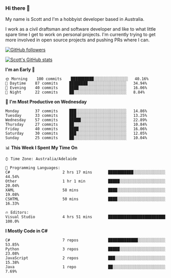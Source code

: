 ### Hi there 👋

My name is Scott and I'm a hobbyist developer based in Australia.

I work as a civil draftsman and software developer and like to what little spare time I get to work on personal projects. I'm currently trying to get more involved in open source projects and pushing PRs where I can. 

[![GitHub followers](https://img.shields.io/github/followers/puppetsw?label=Follow&style=social)](https://github.com/puppetsw?tab=followers)

[![Scott's GitHub stats](https://github-readme-stats.vercel.app/api?username=puppetsw&show_icons=true&theme=dark)](https://github.com/anuraghazra/github-readme-stats)

<!--START_SECTION:waka-->
**I'm an Early 🐤** 

```text
🌞 Morning    100 commits    ██████████░░░░░░░░░░░░░░░   40.16% 
🌆 Daytime    87 commits     ████████░░░░░░░░░░░░░░░░░   34.94% 
🌃 Evening    40 commits     ████░░░░░░░░░░░░░░░░░░░░░   16.06% 
🌙 Night      22 commits     ██░░░░░░░░░░░░░░░░░░░░░░░   8.84%

```
📅 **I'm Most Productive on Wednesday** 

```text
Monday       37 commits     ███░░░░░░░░░░░░░░░░░░░░░░   14.86% 
Tuesday      33 commits     ███░░░░░░░░░░░░░░░░░░░░░░   13.25% 
Wednesday    57 commits     █████░░░░░░░░░░░░░░░░░░░░   22.89% 
Thursday     27 commits     ██░░░░░░░░░░░░░░░░░░░░░░░   10.84% 
Friday       40 commits     ████░░░░░░░░░░░░░░░░░░░░░   16.06% 
Saturday     30 commits     ███░░░░░░░░░░░░░░░░░░░░░░   12.05% 
Sunday       25 commits     ██░░░░░░░░░░░░░░░░░░░░░░░   10.04%

```


📊 **This Week I Spent My Time On** 

```text
⌚︎ Time Zone: Australia/Adelaide

💬 Programming Languages: 
C#                       2 hrs 17 mins       ███████████░░░░░░░░░░░░░░   44.54% 
Other                    1 hr 1 min          █████░░░░░░░░░░░░░░░░░░░░   20.04% 
XAML                     58 mins             ████░░░░░░░░░░░░░░░░░░░░░   19.08% 
CSHTML                   50 mins             ████░░░░░░░░░░░░░░░░░░░░░   16.33%

🔥 Editors: 
Visual Studio            4 hrs 51 mins       █████████████████████████   100.0%

```

**I Mostly Code in C#** 

```text
C#                       7 repos             █████████████░░░░░░░░░░░░   53.85% 
Python                   3 repos             █████░░░░░░░░░░░░░░░░░░░░   23.08% 
JavaScript               2 repos             ███░░░░░░░░░░░░░░░░░░░░░░   15.38% 
Java                     1 repo              ██░░░░░░░░░░░░░░░░░░░░░░░   7.69%

```



<!--END_SECTION:waka-->

<!--
**puppetsw/puppetsw** is a ✨ _special_ ✨ repository because its `README.md` (this file) appears on your GitHub profile.

Here are some ideas to get you started:

- 🔭 I’m currently working on ...
- 🌱 I’m currently learning ...
- 👯 I’m looking to collaborate on ...
- 🤔 I’m looking for help with ...
- 💬 Ask me about ...
- 📫 How to reach me: ...
- 😄 Pronouns: ...
- ⚡ Fun fact: ...
-->
